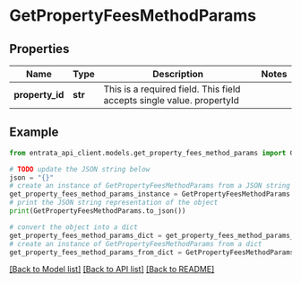 # GetPropertyFeesMethodParams


## Properties

Name | Type | Description | Notes
------------ | ------------- | ------------- | -------------
**property_id** | **str** | This is a required field. This field accepts single value. propertyId | 

## Example

```python
from entrata_api_client.models.get_property_fees_method_params import GetPropertyFeesMethodParams

# TODO update the JSON string below
json = "{}"
# create an instance of GetPropertyFeesMethodParams from a JSON string
get_property_fees_method_params_instance = GetPropertyFeesMethodParams.from_json(json)
# print the JSON string representation of the object
print(GetPropertyFeesMethodParams.to_json())

# convert the object into a dict
get_property_fees_method_params_dict = get_property_fees_method_params_instance.to_dict()
# create an instance of GetPropertyFeesMethodParams from a dict
get_property_fees_method_params_from_dict = GetPropertyFeesMethodParams.from_dict(get_property_fees_method_params_dict)
```
[[Back to Model list]](../README.md#documentation-for-models) [[Back to API list]](../README.md#documentation-for-api-endpoints) [[Back to README]](../README.md)



